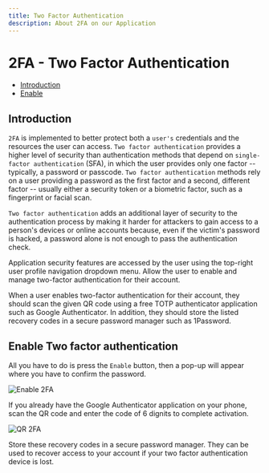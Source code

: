 ```yaml
---
title: Two Factor Authentication
description: About 2FA on our Application
---
```


# 2FA - Two Factor Authentication

- [Introduction](#introduction)
- [Enable](#enable)

<a name="introduction"></a>
## Introduction

`2FA` is implemented to better protect both a `user's` credentials and the resources the user can access. `Two factor authentication` provides a higher level of security than authentication methods that depend on `single-factor authentication` (SFA), in which the user provides only one factor -- typically, a password or passcode. `Two factor authentication` methods rely on a user providing a password as the first factor and a second, different factor -- usually either a security token or a biometric factor, such as a fingerprint or facial scan.

`Two factor authentication` adds an additional layer of security to the authentication process by making it harder for attackers to gain access to a person's devices or online accounts because, even if the victim's password is hacked, a password alone is not enough to pass the authentication check.

Application security features are accessed by the user using the top-right user profile navigation dropdown menu. Allow the user to enable and manage two-factor authentication for their account.

When a user enables two-factor authentication for their account, they should scan the given QR code using a free TOTP authenticator application such as Google Authenticator. In addition, they should store the listed recovery codes in a secure password manager such as 1Password.

<a name="enable"></a>
## Enable Two factor authentication

All you have to do is press the `Enable` button, then a pop-up will appear where you have to confirm the password.

![Enable 2FA](https://raw.githubusercontent.com/zaimea/zaimea-docs/main/preview/2fa.jpg)

If you already have the Google Authenticator application on your phone, scan the QR code and enter the code of 6 dignits to complete activation.

![QR 2FA](https://raw.githubusercontent.com/zaimea/zaimea-docs/main/preview/2faQR.jpg)

Store these recovery codes in a secure password manager. They can be used to recover access to your account if your two factor authentication device is lost.
